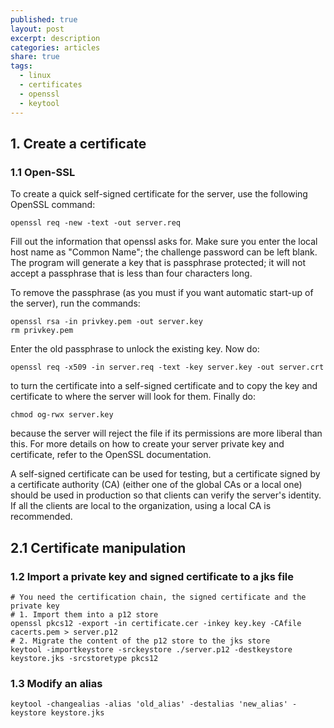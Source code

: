 ```yaml
---
published: true
layout: post
excerpt: description
categories: articles
share: true
tags:
  - linux
  - certificates
  - openssl
  - keytool
---
```

## 1. Create a certificate 
### 1.1 Open-SSL
To create a quick self-signed certificate for the server, use the following OpenSSL command:
```shell
openssl req -new -text -out server.req
```

Fill out the information that openssl asks for. Make sure you enter the local host name as "Common Name"; the challenge password can be left blank. The program will generate a key that is passphrase protected; it will not accept a passphrase that is less than four characters long. 

To remove the passphrase (as you must if you want automatic start-up of the server), run the commands:
```shell
openssl rsa -in privkey.pem -out server.key
rm privkey.pem
```
Enter the old passphrase to unlock the existing key. Now do:
```shell
openssl req -x509 -in server.req -text -key server.key -out server.crt
```
to turn the certificate into a self-signed certificate and to copy the key and certificate to where the server will look for them. Finally do:
```shell
chmod og-rwx server.key
```
because the server will reject the file if its permissions are more liberal than this. For more details on how to create your server private key and certificate, refer to the OpenSSL documentation.

A self-signed certificate can be used for testing, but a certificate signed by a certificate authority (CA) (either one of the global CAs or a local one) should be used in production so that clients can verify the server's identity. If all the clients are local to the organization, using a local CA is recommended.

## 2.1 Certificate manipulation

### 1.2 Import a private key and signed certificate to a jks file
```shell
# You need the certification chain, the signed certificate and the private key
# 1. Import them into a p12 store
openssl pkcs12 -export -in certificate.cer -inkey key.key -CAfile cacerts.pem > server.p12
# 2. Migrate the content of the p12 store to the jks store
keytool -importkeystore -srckeystore ./server.p12 -destkeystore keystore.jks -srcstoretype pkcs12 
```

### 1.3 Modify an alias
```shell
keytool -changealias -alias 'old_alias' -destalias 'new_alias' -keystore keystore.jks
```
 



